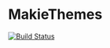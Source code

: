 # MakieThemes

[![Build Status](https://github.com/maltepuetz/MakieThemes.jl/actions/workflows/CI.yml/badge.svg?branch=main)](https://github.com/maltepuetz/MakieThemes.jl/actions/workflows/CI.yml?query=branch%3Amain)
